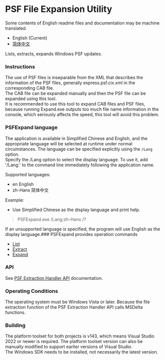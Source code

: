 # PSF File Expansion Utility
Some contents of English readme files and documentation may be machine translated.
- English (Current)
- [简体中文](README_zh-Hans.md)

Lists, extracts, expands Windows PSF updates.
### Instructions
The use of PSF files is inseparable from the XML that describes the information of the PSF files, generally express.psf.cix.xml in the corresponding CAB file.  
The CAB file can be expanded manually and then the PSF file can be expanded using this tool.  
It is recommended to use this tool to expand CAB files and PSF files, because running Expand.exe outputs too much file name information in the console, which seriously affects the speed, this tool will avoid this problem.
### PSFExpand language
The application is available in Simplified Chinese and English, and the appropriate language will be selected at runtime under normal circumstances. The language can be specified explicitly using the `/Lang` option.  
Specify the /Lang option to select the display language. To use it, add '/Lang:<Language>' to the command line immediately following the application name.

Supported languages:
- en         English
- zh-Hans    简体中文

Example:
- Use Simplified Chinese as the display language and print help.
>PSFExpand.exe /Lang:zh-Hans /?

If an unsupported language is specified, the program will use English as the display language.### PSFExpand provides operation commands
- [List](Documentation/List_en.md)
- [Extract](Documentation/Extract_en.md)
- [Expand](Documentation/Expand_en.md)
### API
See [PSF Extraction Handler API](Documentation/APIs_en.md) documentation.
### Operating Conditions
The operating system must be Windows Vista or later. Because the file extraction function of the PSF Extraction Handler API calls MSDelta functions.
### Building
The platform toolset for both projects is v143, which means Visual Studio 2022 or newer is required. The platform toolset version can also be manually modified to support earlier versions of Visual Studio.  
The Windows SDK needs to be installed, not necessarily the latest version.
